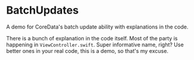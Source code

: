 # BatchUpdates
A demo for CoreData's batch update ability with explanations in the code.



There is a bunch of explanation in the code itself. Most of the party is happening in ```ViewController.swift```. Super informative name, right? Use better ones in your real code, this is a demo, so that's my excuse.
